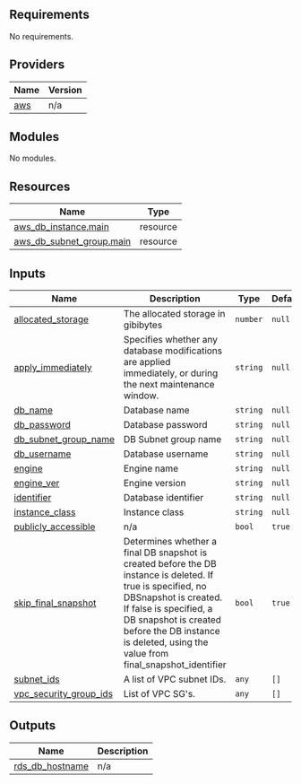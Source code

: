 <!-- BEGIN_TF_DOCS -->
## Requirements

No requirements.

## Providers

| Name | Version |
|------|---------|
| <a name="provider_aws"></a> [aws](#provider\_aws) | n/a |

## Modules

No modules.

## Resources

| Name | Type |
|------|------|
| [aws_db_instance.main](https://registry.terraform.io/providers/hashicorp/aws/latest/docs/resources/db_instance) | resource |
| [aws_db_subnet_group.main](https://registry.terraform.io/providers/hashicorp/aws/latest/docs/resources/db_subnet_group) | resource |

## Inputs

| Name | Description | Type | Default | Required |
|------|-------------|------|---------|:--------:|
| <a name="input_allocated_storage"></a> [allocated\_storage](#input\_allocated\_storage) | The allocated storage in gibibytes | `number` | `null` | no |
| <a name="input_apply_immediately"></a> [apply\_immediately](#input\_apply\_immediately) | Specifies whether any database modifications are applied immediately, or during the next maintenance window. | `string` | `null` | no |
| <a name="input_db_name"></a> [db\_name](#input\_db\_name) | Database name | `string` | `null` | no |
| <a name="input_db_password"></a> [db\_password](#input\_db\_password) | Database password | `string` | `null` | no |
| <a name="input_db_subnet_group_name"></a> [db\_subnet\_group\_name](#input\_db\_subnet\_group\_name) | DB Subnet group name | `string` | `null` | no |
| <a name="input_db_username"></a> [db\_username](#input\_db\_username) | Database username | `string` | `null` | no |
| <a name="input_engine"></a> [engine](#input\_engine) | Engine name | `string` | `null` | no |
| <a name="input_engine_ver"></a> [engine\_ver](#input\_engine\_ver) | Engine version | `string` | `null` | no |
| <a name="input_identifier"></a> [identifier](#input\_identifier) | Database identifier | `string` | `null` | no |
| <a name="input_instance_class"></a> [instance\_class](#input\_instance\_class) | Instance class | `string` | `null` | no |
| <a name="input_publicly_accessible"></a> [publicly\_accessible](#input\_publicly\_accessible) | n/a | `bool` | `true` | no |
| <a name="input_skip_final_snapshot"></a> [skip\_final\_snapshot](#input\_skip\_final\_snapshot) | Determines whether a final DB snapshot is created before the DB instance is deleted. If true is specified, no DBSnapshot is created. If false is specified, a DB snapshot is created before the DB instance is deleted, using the value from final\_snapshot\_identifier | `bool` | `true` | no |
| <a name="input_subnet_ids"></a> [subnet\_ids](#input\_subnet\_ids) | A list of VPC subnet IDs. | `any` | `[]` | no |
| <a name="input_vpc_security_group_ids"></a> [vpc\_security\_group\_ids](#input\_vpc\_security\_group\_ids) | List of VPC SG's. | `any` | `[]` | no |

## Outputs

| Name | Description |
|------|-------------|
| <a name="output_rds_db_hostname"></a> [rds\_db\_hostname](#output\_rds\_db\_hostname) | n/a |
<!-- END_TF_DOCS -->